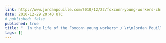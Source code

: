 ```yaml
---
link: http://www.jordanpouille.com/2010/12/22/foxconn-young-workers-christmas/
date: 2010-12-29 20:40 UTC
# published: false
published: true
title: "  In the life of the Foxconn young workers* / \r\nJordan Pouille"
tags: []
---
```



